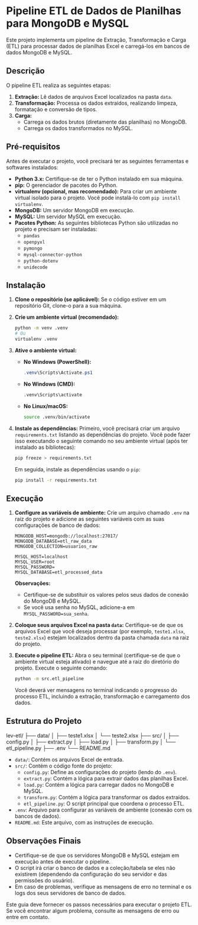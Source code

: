 # Pipeline ETL de Dados de Planilhas para MongoDB e MySQL

Este projeto implementa um pipeline de Extração, Transformação e Carga (ETL) para processar dados de planilhas Excel e carregá-los em bancos de dados MongoDB e MySQL.

## Descrição

O pipeline ETL realiza as seguintes etapas:

1.  **Extração:** Lê dados de arquivos Excel localizados na pasta `data`.
2.  **Transformação:** Processa os dados extraídos, realizando limpeza, formatação e conversão de tipos.
3.  **Carga:**
    * Carrega os dados brutos (diretamente das planilhas) no MongoDB.
    * Carrega os dados transformados no MySQL.

## Pré-requisitos

Antes de executar o projeto, você precisará ter as seguintes ferramentas e softwares instalados:

* **Python 3.x:** Certifique-se de ter o Python instalado em sua máquina.
* **pip:** O gerenciador de pacotes do Python.
* **virtualenv (opcional, mas recomendado):** Para criar um ambiente virtual isolado para o projeto. Você pode instalá-lo com `pip install virtualenv`.
* **MongoDB:** Um servidor MongoDB em execução.
* **MySQL:** Um servidor MySQL em execução.
* **Pacotes Python:** As seguintes bibliotecas Python são utilizadas no projeto e precisam ser instaladas:
    * `pandas`
    * `openpyxl`
    * `pymongo`
    * `mysql-connector-python`
    * `python-dotenv`
    * `unidecode`

## Instalação

1.  **Clone o repositório (se aplicável):** Se o código estiver em um repositório Git, clone-o para a sua máquina.

2.  **Crie um ambiente virtual (recomendado):**
    ```bash
    python -m venv .venv
    # Ou
    virtualenv .venv
    ```

3.  **Ative o ambiente virtual:**
    * **No Windows (PowerShell):**
        ```powershell
        .venv\Scripts\Activate.ps1
        ```
    * **No Windows (CMD):**
        ```bash
        .venv\Scripts\activate
        ```
    * **No Linux/macOS:**
        ```bash
        source .venv/bin/activate
        ```

4.  **Instale as dependências:**
    Primeiro, você precisará criar um arquivo `requirements.txt` listando as dependências do projeto. Você pode fazer isso executando o seguinte comando no seu ambiente virtual (após ter instalado as bibliotecas):
    ```bash
    pip freeze > requirements.txt
    ```
    Em seguida, instale as dependências usando o `pip`:
    ```bash
    pip install -r requirements.txt
    ```

## Execução

1.  **Configure as variáveis de ambiente:**
    Crie um arquivo chamado `.env` na raiz do projeto e adicione as seguintes variáveis com as suas configurações de banco de dados:
    ```dotenv
    MONGODB_HOST=mongodb://localhost:27017/
    MONGODB_DATABASE=etl_raw_data
    MONGODB_COLLECTION=usuarios_raw

    MYSQL_HOST=localhost
    MYSQL_USER=root
    MYSQL_PASSWORD=
    MYSQL_DATABASE=etl_processed_data
    ```
    **Observações:**
    * Certifique-se de substituir os valores pelos seus dados de conexão do MongoDB e MySQL.
    * Se você usa senha no MySQL, adicione-a em `MYSQL_PASSWORD=sua_senha`.

2.  **Coloque seus arquivos Excel na pasta `data`:**
    Certifique-se de que os arquivos Excel que você deseja processar (por exemplo, `teste1.xlsx`, `teste2.xlsx`) estejam localizados dentro da pasta chamada `data` na raiz do projeto.

3.  **Execute o pipeline ETL:**
    Abra o seu terminal (certifique-se de que o ambiente virtual esteja ativado) e navegue até a raiz do diretório do projeto. Execute o seguinte comando:
    ```bash
    python -m src.etl_pipeline
    ```

    Você deverá ver mensagens no terminal indicando o progresso do processo ETL, incluindo a extração, transformação e carregamento dos dados.

## Estrutura do Projeto

lev-etl/
├── data/
│   ├── teste1.xlsx
│   └── teste2.xlsx
├── src/
│   ├── config.py
│   ├── extract.py
│   ├── load.py
│   ├── transform.py
│   └── etl_pipeline.py
├── .env
└── README.md


* `data/`: Contém os arquivos Excel de entrada.
* `src/`: Contém o código fonte do projeto:
    * `config.py`: Define as configurações do projeto (lendo do `.env`).
    * `extract.py`: Contém a lógica para extrair dados das planilhas Excel.
    * `load.py`: Contém a lógica para carregar dados no MongoDB e MySQL.
    * `transform.py`: Contém a lógica para transformar os dados extraídos.
    * `etl_pipeline.py`: O script principal que coordena o processo ETL.
* `.env`: Arquivo para configurar as variáveis de ambiente (conexão com os bancos de dados).
* `README.md`: Este arquivo, com as instruções de execução.

## Observações Finais

* Certifique-se de que os servidores MongoDB e MySQL estejam em execução antes de executar o pipeline.
* O script irá criar o banco de dados e a coleção/tabela se eles não existirem (dependendo da configuração do seu servidor e das permissões do usuário).
* Em caso de problemas, verifique as mensagens de erro no terminal e os logs dos seus servidores de banco de dados.

Este guia deve fornecer os passos necessários para executar o projeto ETL. Se você encontrar algum problema, consulte as mensagens de erro ou entre em contato.